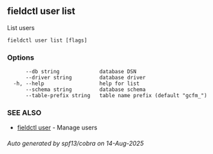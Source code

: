 ## fieldctl user list

List users

```
fieldctl user list [flags]
```

### Options

```
      --db string             database DSN
      --driver string         database driver
  -h, --help                  help for list
      --schema string         database schema
      --table-prefix string   table name prefix (default "gcfm_")
```

### SEE ALSO

* [fieldctl user](fieldctl_user.md)	 - Manage users

###### Auto generated by spf13/cobra on 14-Aug-2025
